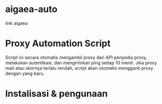 # aigaea-auto
link aigaea

# Proxy Automation Script

Script ini secara otomatis mengambil proxy dari API penyedia proxy, melakukan autentikasi, dan mengirimkan ping setiap 10 menit. Jika proxy mati atau skornya terlalu rendah, script akan otomatis mengganti proxy dengan yang baru.

# Instalisasi & pengunaan
```
